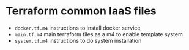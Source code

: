 # Terraform common IaaS files

- ```docker.tf.m4``` instructions to install docker service
- ```main.tf.m4``` main terraform files as a m4 to enable template system
- ```system.tf.m4``` instructions to do system installation
